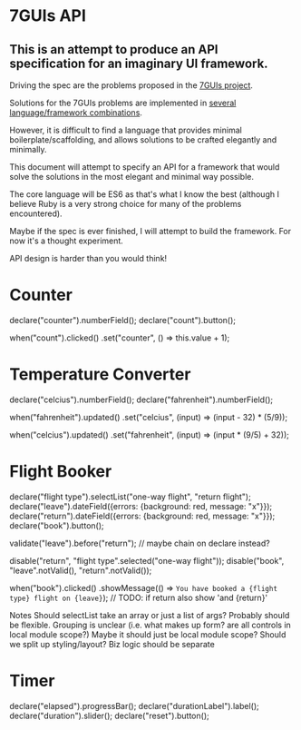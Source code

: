 # 7GUIs API

## This is an attempt to produce an API specification for an imaginary UI framework.

Driving the spec are the problems proposed in the [7GUIs project](https://github.com/eugenkiss/7guis/wiki).

Solutions for the 7GUIs problems are implemented in [several language/framework combinations](https://github.com/eugenkiss/7guis).

However, it is difficult to find a language that provides minimal boilerplate/scaffolding, and allows solutions to be crafted elegantly and minimally.

This document will attempt to specify an API for a framework that would solve the solutions in the most elegant and minimal way possible.

The core language will be ES6 as that's what I know the best (although I believe Ruby is a very strong choice for many of the problems encountered).

Maybe if the spec is ever finished, I will attempt to build the framework. For now it's a thought experiment.

API design is harder than you would think!

# Counter

declare("counter").numberField();
declare("count").button();

when("count").clicked()
	.set("counter", () => this.value + 1);


# Temperature Converter

declare("celcius").numberField();
declare("fahrenheit").numberField();

when("fahrenheit").updated()
	.set("celcius", (input) => (input - 32) * (5/9));

when("celcius").updated()
	.set("fahrenheit", (input) => (input * (9/5) + 32));


# Flight Booker


declare("flight type").selectList("one-way flight", "return flight");
declare("leave").dateField({errors: {background: red, message: "x"}});
declare("return").dateField({errors: {background: red, message: "x"}});
declare("book").button();

validate("leave").before("return"); // maybe chain on declare instead?

disable("return", "flight type".selected("one-way flight"));
disable("book", "leave".notValid(), "return".notValid());

when("book").clicked()
	.showMessage(() => `You have booked a {flight type} flight on {leave}`); // TODO: if return also show 'and {return}'


Notes
Should selectList take an array or just a list of args? Probably should be flexible.
Grouping is unclear (i.e. what makes up form? are all controls in local module scope?)
Maybe it should just be local module scope?
Should we split up styling/layout? Biz logic should be separate


# Timer


declare("elapsed").progressBar();
declare("durationLabel").label();
declare("duration").slider();
declare("reset").button();


